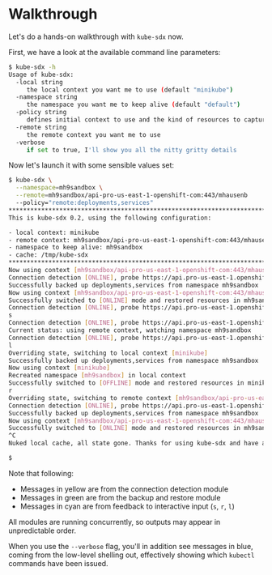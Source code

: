 # Walkthrough

Let's do a hands-on walkthrough with `kube-sdx` now.

First, we have a look at the available command line parameters: 

```bash
$ kube-sdx -h
Usage of kube-sdx:
  -local string
     the local context you want me to use (default "minikube")
  -namespace string
     the namespace you want me to keep alive (default "default")
  -policy string
     defines initial context to use and the kind of resources to capture, there (default "local:deployments,services")
  -remote string
     the remote context you want me to use
  -verbose
     if set to true, I'll show you all the nitty gritty details
```

Now let's launch it with some sensible values set:

```bash
$ kube-sdx \
  --namespace=mh9sandbox \
  --remote=mh9sandbox/api-pro-us-east-1-openshift-com:443/mhausenb
  --policy="remote:deployments,services"
********************************************************************************
This is kube-sdx 0.2, using the following configuration:

- local context: minikube
- remote context: mh9sandbox/api-pro-us-east-1-openshift-com:443/mhausenb
- namespace to keep alive: mh9sandbox
- cache: /tmp/kube-sdx
********************************************************************************
Now using context [mh9sandbox/api-pro-us-east-1-openshift-com:443/mhausenb]
Connection detection [ONLINE], probe https://api.pro-us-east-1.openshift.com:443 resulted in: 200 OK
Successfully backed up deployments,services from namespace mh9sandbox
Now using context [mh9sandbox/api-pro-us-east-1-openshift-com:443/mhausenb]
Successfully switched to [ONLINE] mode and restored resources in mh9sandbox/api-pro-us-east-1-openshift-com:443/mhausenb
Connection detection [ONLINE], probe https://api.pro-us-east-1.openshift.com:443 resulted in: 200 OK
s
Connection detection [ONLINE], probe https://api.pro-us-east-1.openshift.com:443 resulted in: 200 OK
Current status: using remote context, watching namespace mh9sandbox
Connection detection [ONLINE], probe https://api.pro-us-east-1.openshift.com:443 resulted in: 200 OK
l
Overriding state, switching to local context [minikube]
Successfully backed up deployments,services from namespace mh9sandbox
Now using context [minikube]
Recreated namespace [mh9sandbox] in local context
Successfully switched to [OFFLINE] mode and restored resources in minikube
r
Overriding state, switching to remote context [mh9sandbox/api-pro-us-east-1-openshift-com:443/mhausenb]
Connection detection [ONLINE], probe https://api.pro-us-east-1.openshift.com:443 resulted in: 200 OK
Successfully backed up deployments,services from namespace mh9sandbox
Now using context [mh9sandbox/api-pro-us-east-1-openshift-com:443/mhausenb]
Successfully switched to [ONLINE] mode and restored resources in mh9sandbox/api-pro-us-east-1-openshift-com:443/mhausenb
^C
Nuked local cache, all state gone. Thanks for using kube-sdx and have a nice day! :)

$
```

Note that following:

- Messages in yellow are from the connection detection module
- Messages in green are from the backup and restore module
- Messages in cyan are from feedback to interactive input (`s`, `r`, `l`)

All modules are running concurrently, so outputs may appear in unpredictable order.

When you use the `--verbose` flag, you'll in addition see messages in blue, coming from the low-level shelling out, effectively showing which `kubectl` commands have been issued.